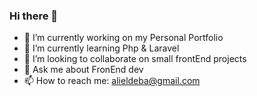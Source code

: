 ### Hi there 👋

- 🔭 I’m currently working on my Personal Portfolio
- 🌱 I’m currently learning Php & Laravel
- 👯 I’m looking to collaborate on small frontEnd projects
- 💬 Ask me about FronEnd dev
- 📫 How to reach me: alieldeba@gmail.com
